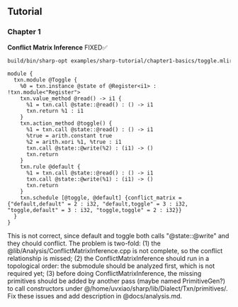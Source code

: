 
## Tutorial

### Chapter 1

**Conflict Matrix Inference** FIXED✅

```bash
build/bin/sharp-opt examples/sharp-tutorial/chapter1-basics/toggle.mlir --sharp-infer-conflict-matrix                                                                               
```

```mlir
module {
  txn.module @Toggle {
    %0 = txn.instance @state of @Register<i1> : !txn.module<"Register">
    txn.value_method @read() -> i1 {
      %1 = txn.call @state::@read() : () -> i1
      txn.return %1 : i1
    }
    txn.action_method @toggle() {
      %1 = txn.call @state::@read() : () -> i1
      %true = arith.constant true
      %2 = arith.xori %1, %true : i1
      txn.call @state::@write(%2) : (i1) -> ()
      txn.return
    }
    txn.rule @default {
      %1 = txn.call @state::@read() : () -> i1
      txn.call @state::@write(%1) : (i1) -> ()
      txn.return
    }
    txn.schedule [@toggle, @default] {conflict_matrix = {"default,default" = 2 : i32, "default,toggle" = 3 : i32, "toggle,default" = 3 : i32, "toggle,toggle" = 2 : i32}}
  }
} 
```

This is not correct, since default and toggle both calls "@state::@write" and they chould conflict. The problem is two-fold: (1) the @lib/Analysis/ConflictMatrixInference.cpp is not complete, so the 
conflict relationship is missed; (2) the ConflictMatrixInference should run in a topological order: the submodule should be analyzed first, which is not required yet; (3) before doing 
ConflictMatrixInference, the missing primitives should be added by another pass (maybe named PrimitiveGen?) to call constructors under @/home/uvxiao/sharp/lib/Dialect/Txn/primitives/. Fix these issues and 
add description in @docs/analysis.md.